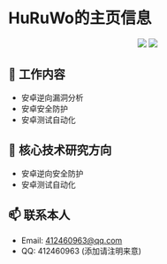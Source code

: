 # HuRuWo的主页信息

<p align="center">
  <img src ="https://github-readme-stats.vercel.app/api?username=HuRuWo&show_icons=true&hide_border=true&theme=graywhite&include_all_commits=true&count_private=true">
  <img src ="https://github-readme-stats.vercel.app/api/top-langs/?username=HuRuWo&layout=compact&hide_border=true&langs_count=10&theme=graywhite&include_all_commits=true&count_private=true">
</p>

## 🔭 工作内容

- 安卓逆向漏洞分析
- 安卓安全防护
- 安卓测试自动化

## 🌱 核心技术研究方向

- 安卓逆向安全防护
- 安卓测试自动化

## 📫 联系本人

- Email: 412460963@qq.com
- QQ: 412460963 (添加请注明来意)

<!-- **HuRuWo/HuRuWo** is a ✨ _special_ ✨ repository because its `README.md` (this file) appears on your GitHub profile.

Here are some ideas to get you started:

- 🔭 I’m currently working on ...
- 🌱 I’m currently learning ...
- 👯 I’m looking to collaborate on ...
- 🤔 I’m looking for help with ...
- 💬 Ask me about ...
- 📫 How to reach me: ...
- 😄 Pronouns: ...
- ⚡ Fun fact: ... -->

